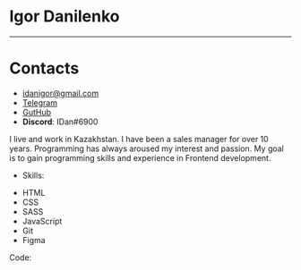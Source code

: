 # Igor Danilenko
---
# Contacts
* idanigor@gmail.com
* [Telegram](https://t.me/idanigor)
* [GutHub](https://github.com/idanigor)
* __Discord__: IDan#6900

I live and work in Kazakhstan. I have been a sales manager for over 10 years. Programming has always aroused my interest and passion. My goal is to gain programming skills and experience in Frontend development.

* Skills: 
+ HTML
+ CSS
+ SASS
+ JavaScript
+ Git
+ Figma

Code:

